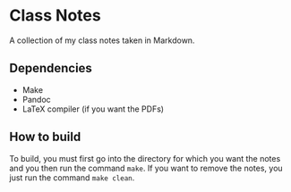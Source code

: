 # Class Notes

A collection of my class notes taken in Markdown.

## Dependencies

- Make
- Pandoc
- LaTeX compiler (if you want the PDFs)

## How to build

To build, you must first go into the directory for which you want the notes and you then run the command `make`.
If you want to remove the notes, you just run the command `make clean`.



